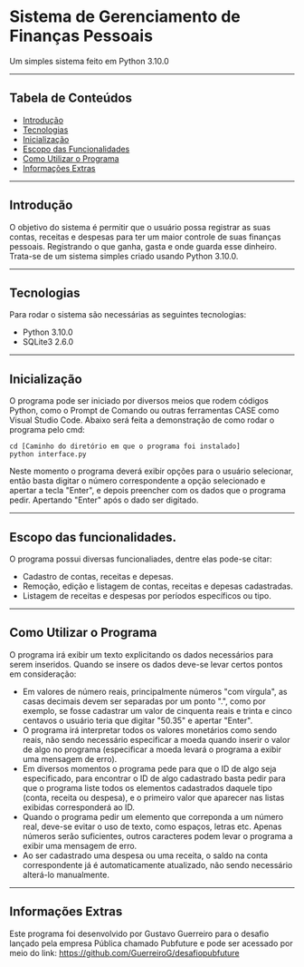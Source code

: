 # Sistema de Gerenciamento de Finanças Pessoais
Um simples sistema feito em Python 3.10.0

---
## Tabela de Conteúdos
* [Introdução](#introducao)
* [Tecnologias](#tecnologias)
* [Inicialização](#inicializacao)
* [Escopo das Funcionalidades](#escopo-das-funcionalidades)
* [Como Utilizar o Programa](#como-utilizar-o-programa)
* [Informações Extras](#informacoes-extras)

---

## Introdução
O objetivo do sistema é permitir que o usuário possa registrar as suas contas, receitas e despesas para ter um maior controle de suas finanças pessoais. Registrando o que ganha, gasta e onde guarda esse dinheiro. Trata-se de um sistema simples criado usando Python 3.10.0.

---
## Tecnologias
Para rodar o sistema são necessárias as seguintes tecnologias:
- Python 3.10.0
- SQLite3 2.6.0
 
---
## Inicialização
O programa pode ser iniciado por diversos meios que rodem códigos Python, como o Prompt de Comando ou outras ferramentas CASE como Visual Studio Code. Abaixo será feita a demonstração de como rodar o programa pelo cmd:

```
cd [Caminho do diretório em que o programa foi instalado]
python interface.py
```

Neste momento o programa deverá exibir opções para o usuário selecionar, então basta digitar o número correspondente a opção selecionado e apertar a tecla "Enter", e depois preencher com os dados que o programa pedir. Apertando "Enter" após o dado ser digitado.

---
## Escopo das funcionalidades.
O programa possui diversas funcionaliades, dentre elas pode-se citar:
- Cadastro de contas, receitas e depesas.
- Remoção, edição e listagem de contas, receitas e depesas cadastradas.
- Listagem de receitas e despesas por períodos específicos ou tipo.

---
## Como Utilizar o Programa
O programa irá exibir um texto explicitando os dados necessários para serem inseridos. Quando se insere os dados deve-se levar certos pontos em consideração:
- Em valores de número reais, principalmente números "com vírgula", as casas decimais devem ser separadas por um ponto ".", como por exemplo, se fosse cadastrar um valor de cinquenta reais e trinta e cinco centavos o usuário teria que digitar "50.35" e apertar "Enter".
- O programa irá interpretar todos os valores monetários como sendo reais, não sendo necessário especificar a moeda quando inserir o valor de algo no programa (especificar a moeda levará o programa a exibir uma mensagem de erro).
- Em diversos momentos o programa pede para que o ID de algo seja especificado, para encontrar o ID de algo cadastrado basta pedir para que o programa liste todos os elementos cadastrados daquele tipo (conta, receita ou despesa), e o primeiro valor que aparecer nas listas exibidas corresponderá ao ID.
- Quando o programa pedir um elemento que correponda a um número real, deve-se evitar o uso de texto, como espaços, letras etc. Apenas números serão suficientes, outros caracteres podem levar o programa a exibir uma mensagem de erro.
- Ao ser cadastrado uma despesa ou uma receita, o saldo na conta correspondente já é automaticamente atualizado, não sendo necessário alterá-lo manualmente.
---
## Informações Extras
Este programa foi desenvolvido por Gustavo Guerreiro para o desafio lançado pela empresa Pública chamado Pubfuture e pode ser acessado por meio do link:
https://github.com/GuerreiroG/desafiopubfuture
